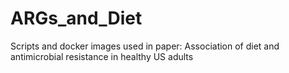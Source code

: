 # ARGs_and_Diet
 Scripts and docker images used in paper: Association of diet and antimicrobial resistance in healthy US adults
